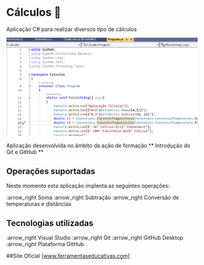 # Cálculos :1234:
 Aplicação C# para realizar diversos tipo de cálculos

![ Aplicação Cálculos ](ferramenta.png)

Aplicação desenvolvida no âmbito da ação de formação ** Introdução do Git e GitHub **

## Operações suportadas
Neste momento esta aplicação implenta as seguintes operações:

 :arrow_right Soma
 :arrow_right Subtração
 :arrow_right Conversão de temperaturas e distâncias


## Tecnologias utilizadas
   :arrow_right Visual Studio 
   :arrow_right Git
   :arrow_right GitHub Desktop
   :arrow_right Plataforma GitHub

##Site Oficial
[www.ferramentaseducativas.com]

